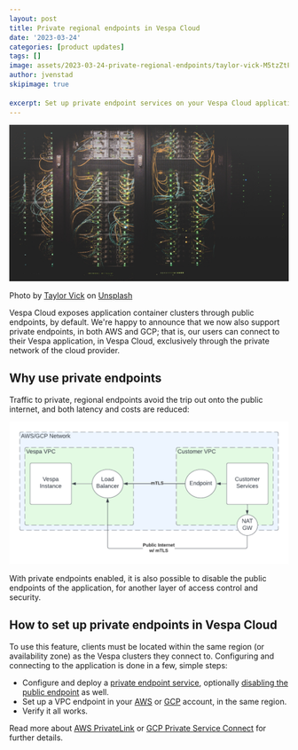 ```yaml
---
layout: post
title: Private regional endpoints in Vespa Cloud
date: '2023-03-24'
categories: [product updates]
tags: []
image: assets/2023-03-24-private-regional-endpoints/taylor-vick-M5tzZtFCOfs-unsplash-2.jpg
author: jvenstad
skipimage: true

excerpt: Set up private endpoint services on your Vespa Cloud application, and access them from your own VPC, in the same region, through the cloud provider's private network. 
---
```

![Decorative image](/assets/2023-03-24-private-regional-endpoints/taylor-vick-M5tzZtFCOfs-unsplash-2.jpg)
<p class="image-credit">
  Photo by <a href="https://unsplash.com/@tvick?utm_source=unsplash&utm_medium=referral&utm_content=creditCopyText">Taylor Vick</a> on <a href="https://unsplash.com/photos/M5tzZtFCOfs?utm_source=unsplash&utm_medium=referral&utm_content=creditCopyText">Unsplash</a>
</p>

Vespa Cloud exposes application container clusters through public endpoints, by default.
We're happy to announce that we now also support private endpoints, in both AWS and GCP;
that is, our users can connect to their Vespa application, in Vespa Cloud, exclusively
through the private network of the cloud provider. 

## Why use private endpoints

Traffic to private, regional endpoints avoid the trip out onto the public internet,
and both latency and costs are reduced:

![Public vs private routing](/assets/2023-03-24-private-regional-endpoints/privatelink-service-connect.png)

With private endpoints enabled, it is also possible to disable the public endpoints
of the application, for another layer of access control and security.

## How to set up private endpoints in Vespa Cloud

To use this feature, clients must be located within the same region (or availability zone)
as the Vespa clusters they connect to.
Configuring and connecting to the application is done in a few, simple steps:

- Configure and deploy a
  [private endpoint service](https://cloud.vespa.ai/en/reference/deployment.html#endpoint-private),
  optionally
  [disabling the public endpoint](https://cloud.vespa.ai/en/reference/deployment.html#endpoint-zone)
  as well.
- Set up a VPC endpoint in your
  [AWS](https://cloud.vespa.ai/en/private-endpoints.html#aws-private-link) or
  [GCP](https://cloud.vespa.ai/en/private-endpoints.html#gcp-private-service-connect) account,
  in the same region.
- Verify it all works.

Read more about [AWS PrivateLink](https://docs.aws.amazon.com/vpc/latest/privatelink/what-is-privatelink.html)
or [GCP Private Service Connect](https://cloud.google.com/vpc/docs/private-service-connect) for further details. 
